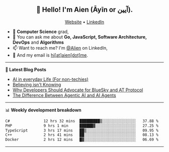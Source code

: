 <h2 align="center">👋 Hello! I'm Aien (Āyīn or آیین).</h2>
<p align="center">
  <a href="https://www.aien.me">Website</a> •
  <a href="https://www.linkedin.com/in/aiensaidi/">LinkedIn</a>
</p>


- 🌱 **Computer Science** grad,
- 💬 You can ask me about **Go, JavaScript, Software Architecture, DevOps** and **Algorithms**
- 📫 Want to reach me? I'm [@Alien](https://www.linkedin.com/in/aiensaidi/) on LinkedIn,
- 📧 And my email is [hi[at]aien[dot]me](mailto:hi@aien.me).

-------

**📝 Latest Blog Posts**

<!-- BLOG-POST-LIST:START -->
- [AI in everyday Life (For non-techies)](https://aien.me/ai-in-everyday-life-for-non-techies/)
- [Believing isn't Knowing](https://aien.me/believing-isnt-knowing/)
- [Why Developers Should Advocate for BlueSky and AT Protocol](https://aien.me/why-developers-should-advocate-for-bluesky-and-at-protocol/)
- [The Difference Between Agentic AI and AI Agents](https://aien.me/the-difference-between-agentic-ai-and-ai-agents/)
<!-- BLOG-POST-LIST:END -->

-------

📊 **Weekly development breakdown**
<!--START_SECTION:waka-->

```txt
C#               12 hrs 32 mins  █████████▒░░░░░░░░░░░░░░░   37.88 %
PHP              9 hrs 1 min     ██████▓░░░░░░░░░░░░░░░░░░   27.25 %
TypeScript       3 hrs 17 mins   ██▒░░░░░░░░░░░░░░░░░░░░░░   09.95 %
C++              2 hrs 41 mins   ██░░░░░░░░░░░░░░░░░░░░░░░   08.13 %
Docker           2 hrs 12 mins   █▓░░░░░░░░░░░░░░░░░░░░░░░   06.69 %
```

<!--END_SECTION:waka-->

-------
